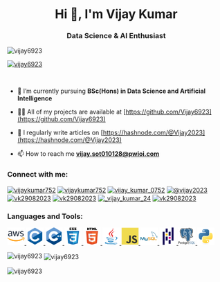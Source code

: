 <h1 align="center">Hi 👋, I'm Vijay Kumar</h1>
<h3 align="center">Data Science & AI Enthusiast</h3>

<p align="left"> <img src="https://komarev.com/ghpvc/?username=vijay6923&label=Profile%20views&color=0e75b6&style=flat" alt="vijay6923" /> </p>

<p align="left"> <a href="https://github.com/ryo-ma/github-profile-trophy"><img src="https://github-profile-trophy.vercel.app/?username=vijay6923" alt="vijay6923" /></a> </p>

<p align="left"> <a href="https://twitter.com/" target="blank"><img src="https://img.shields.io/twitter/follow/?logo=twitter&style=for-the-badge" alt="" /></a> </p>

- 🌱 I’m currently pursuing **BSc(Hons) in Data Science and Artificial Intelligence**

- 👨‍💻 All of my projects are available at [https://github.com/Vijay6923](https://github.com/Vijay6923)

- 📝 I regularly write articles on [https://hashnode.com/@Vijay2023](https://hashnode.com/@Vijay2023)

- 📫 How to reach me **vijay.sot010128@pwioi.com**

<h3 align="left">Connect with me:</h3>
<p align="left">
<a href="https://linkedin.com/in/vijaykumar752" target="blank"><img align="center" src="https://raw.githubusercontent.com/rahuldkjain/github-profile-readme-generator/master/src/images/icons/Social/linked-in-alt.svg" alt="vijaykumar752" height="30" width="40" /></a>
<a href="https://kaggle.com/vijaykumar752" target="blank"><img align="center" src="https://raw.githubusercontent.com/rahuldkjain/github-profile-readme-generator/master/src/images/icons/Social/kaggle.svg" alt="vijaykumar752" height="30" width="40" /></a>
<a href="https://instagram.com/vijay_kumar_0752" target="blank"><img align="center" src="https://raw.githubusercontent.com/rahuldkjain/github-profile-readme-generator/master/src/images/icons/Social/instagram.svg" alt="vijay_kumar_0752" height="30" width="40" /></a>
<a href="https://hashnode.com/@vijay2023" target="blank"><img align="center" src="https://raw.githubusercontent.com/rahuldkjain/github-profile-readme-generator/master/src/images/icons/Social/hashnode.svg" alt="@vijay2023" height="30" width="40" /></a>
<a href="https://www.codechef.com/users/vk29082023" target="blank"><img align="center" src="https://cdn.jsdelivr.net/npm/simple-icons@3.1.0/icons/codechef.svg" alt="vk29082023" height="30" width="40" /></a>
<a href="https://www.hackerrank.com/vk29082023" target="blank"><img align="center" src="https://raw.githubusercontent.com/rahuldkjain/github-profile-readme-generator/master/src/images/icons/Social/hackerrank.svg" alt="vk29082023" height="30" width="40" /></a>
<a href="https://codeforces.com/profile/_vijay_kumar_24" target="blank"><img align="center" src="https://raw.githubusercontent.com/rahuldkjain/github-profile-readme-generator/master/src/images/icons/Social/codeforces.svg" alt="_vijay_kumar_24" height="30" width="40" /></a>
<a href="https://www.leetcode.com/vk29082023" target="blank"><img align="center" src="https://raw.githubusercontent.com/rahuldkjain/github-profile-readme-generator/master/src/images/icons/Social/leet-code.svg" alt="vk29082023" height="30" width="40" /></a>
</p>

<h3 align="left">Languages and Tools:</h3>
<p align="left"> <a href="https://aws.amazon.com" target="_blank" rel="noreferrer"> <img src="https://raw.githubusercontent.com/devicons/devicon/master/icons/amazonwebservices/amazonwebservices-original-wordmark.svg" alt="aws" width="40" height="40"/> </a> <a href="https://www.cprogramming.com/" target="_blank" rel="noreferrer"> <img src="https://raw.githubusercontent.com/devicons/devicon/master/icons/c/c-original.svg" alt="c" width="40" height="40"/> </a> <a href="https://www.w3schools.com/cpp/" target="_blank" rel="noreferrer"> <img src="https://raw.githubusercontent.com/devicons/devicon/master/icons/cplusplus/cplusplus-original.svg" alt="cplusplus" width="40" height="40"/> </a> <a href="https://www.w3schools.com/css/" target="_blank" rel="noreferrer"> <img src="https://raw.githubusercontent.com/devicons/devicon/master/icons/css3/css3-original-wordmark.svg" alt="css3" width="40" height="40"/> </a> <a href="https://www.w3.org/html/" target="_blank" rel="noreferrer"> <img src="https://raw.githubusercontent.com/devicons/devicon/master/icons/html5/html5-original-wordmark.svg" alt="html5" width="40" height="40"/> </a> <a href="https://www.java.com" target="_blank" rel="noreferrer"> <img src="https://raw.githubusercontent.com/devicons/devicon/master/icons/java/java-original.svg" alt="java" width="40" height="40"/> </a> <a href="https://developer.mozilla.org/en-US/docs/Web/JavaScript" target="_blank" rel="noreferrer"> <img src="https://raw.githubusercontent.com/devicons/devicon/master/icons/javascript/javascript-original.svg" alt="javascript" width="40" height="40"/> </a> <a href="https://www.mysql.com/" target="_blank" rel="noreferrer"> <img src="https://raw.githubusercontent.com/devicons/devicon/master/icons/mysql/mysql-original-wordmark.svg" alt="mysql" width="40" height="40"/> </a> <a href="https://pandas.pydata.org/" target="_blank" rel="noreferrer"> <img src="https://raw.githubusercontent.com/devicons/devicon/2ae2a900d2f041da66e950e4d48052658d850630/icons/pandas/pandas-original.svg" alt="pandas" width="40" height="40"/> </a> <a href="https://www.postgresql.org" target="_blank" rel="noreferrer"> <img src="https://raw.githubusercontent.com/devicons/devicon/master/icons/postgresql/postgresql-original-wordmark.svg" alt="postgresql" width="40" height="40"/> </a> <a href="https://www.python.org" target="_blank" rel="noreferrer"> <img src="https://raw.githubusercontent.com/devicons/devicon/master/icons/python/python-original.svg" alt="python" width="40" height="40"/> </a> </p>

<p><img align="left" src="https://github-readme-stats.vercel.app/api/top-langs?username=vijay6923&show_icons=true&locale=en&layout=compact" alt="vijay6923" /></p>

<p>&nbsp;<img align="center" src="https://github-readme-stats.vercel.app/api?username=vijay6923&show_icons=true&locale=en" alt="vijay6923" /></p>

<p><img align="center" src="https://github-readme-streak-stats.herokuapp.com/?user=vijay6923&" alt="vijay6923" /></p>

